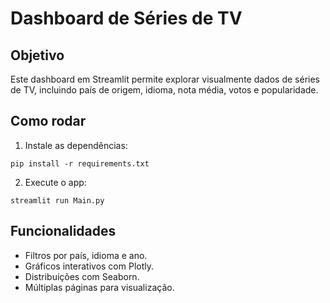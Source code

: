 # Dashboard de Séries de TV

## Objetivo
Este dashboard em Streamlit permite explorar visualmente dados de séries de TV, incluindo país de origem, idioma, nota média, votos e popularidade.

## Como rodar
1. Instale as dependências:
```
pip install -r requirements.txt
```

2. Execute o app:
```
streamlit run Main.py
```

## Funcionalidades
- Filtros por país, idioma e ano.
- Gráficos interativos com Plotly.
- Distribuições com Seaborn.
- Múltiplas páginas para visualização.
